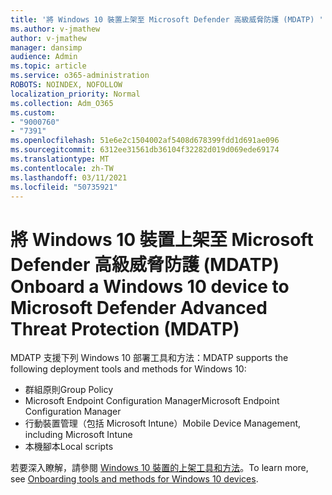 ```yaml
---
title: '將 Windows 10 裝置上架至 Microsoft Defender 高級威脅防護 (MDATP) '
ms.author: v-jmathew
author: v-jmathew
manager: dansimp
audience: Admin
ms.topic: article
ms.service: o365-administration
ROBOTS: NOINDEX, NOFOLLOW
localization_priority: Normal
ms.collection: Adm_O365
ms.custom:
- "9000760"
- "7391"
ms.openlocfilehash: 51e6e2c1504002af5408d678399fdd1d691ae096
ms.sourcegitcommit: 6312ee31561db36104f32282d019d069ede69174
ms.translationtype: MT
ms.contentlocale: zh-TW
ms.lasthandoff: 03/11/2021
ms.locfileid: "50735921"
---
```

# <a name="onboard-a-windows-10-device-to-microsoft-defender-advanced-threat-protection-mdatp"></a><span data-ttu-id="0c1bd-102">將 Windows 10 裝置上架至 Microsoft Defender 高級威脅防護 (MDATP) </span><span class="sxs-lookup"><span data-stu-id="0c1bd-102">Onboard a Windows 10 device to Microsoft Defender Advanced Threat Protection (MDATP)</span></span>

<span data-ttu-id="0c1bd-103">MDATP 支援下列 Windows 10 部署工具和方法：</span><span class="sxs-lookup"><span data-stu-id="0c1bd-103">MDATP supports the following deployment tools and methods for Windows 10:</span></span>

- <span data-ttu-id="0c1bd-104">群組原則</span><span class="sxs-lookup"><span data-stu-id="0c1bd-104">Group Policy</span></span>
- <span data-ttu-id="0c1bd-105">Microsoft Endpoint Configuration Manager</span><span class="sxs-lookup"><span data-stu-id="0c1bd-105">Microsoft Endpoint Configuration Manager</span></span>
- <span data-ttu-id="0c1bd-106">行動裝置管理（包括 Microsoft Intune）</span><span class="sxs-lookup"><span data-stu-id="0c1bd-106">Mobile Device Management, including Microsoft Intune</span></span>
- <span data-ttu-id="0c1bd-107">本機腳本</span><span class="sxs-lookup"><span data-stu-id="0c1bd-107">Local scripts</span></span>

<span data-ttu-id="0c1bd-108">若要深入瞭解，請參閱 [Windows 10 裝置的上架工具和方法](https://go.microsoft.com/fwlink/?linkid=2143460)。</span><span class="sxs-lookup"><span data-stu-id="0c1bd-108">To learn more, see [Onboarding tools and methods for Windows 10 devices](https://go.microsoft.com/fwlink/?linkid=2143460).</span></span>
